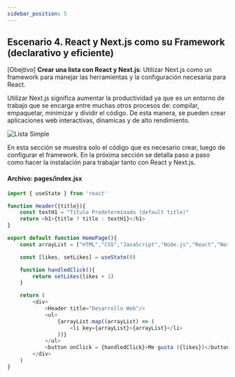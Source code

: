 ```yaml
---
sidebar_position: 5
---
```


## Escenario 4. React y Next.js como su Framework (declarativo y eficiente)

[Obejtivo] **Crear una lista con React y Next.js**: Utilizar Next.js como un framework para manejar las herramientas y la configuración necesaria para React. 

Utilizar Next.js significa aumentar la productividad ya que es un entorno de trabajo que se encarga entre muchas otros procesos de: compilar, empaquetar, minimizar y dividir el código. De esta manera, se pueden crear aplicaciones web interactivas, dínamicas y de alto rendimiento.

![Lista Simple](/img/tutorial/001.jpg)

En esta sección se muestra solo el código que es necesario crear, luego de configurar el framework. En la próxima sección se detalla paso a paso como hacer la instalación para trabajar tanto con React y Next.js.

#### Archivo: pages/index.jsx
```javascript
import { useState } from 'react'

function Header({title}){
    const textH1 = "Título Predeterminado (default title)"
    return <h1>{title ? title : textH1}</h1>
}

export default function HomePage(){
    const arrayList = ["HTML","CSS","JavaScript","Node.js","React","Next.js"]

    const [likes, setLikes] = useState(0)

    function handledClick(){
        return setLikes(likes + 1)
    }

    return (
        <div>
            <Header title="Desarrollo Web"/>
            <ul>
                {arrayList.map((arrayList) => (
                    <li key={arrayList}>{arrayList}</li>                
                ))}
            </ul>
            <button onClick = {handledClick}>Me gusta ({likes})</button>
        </div>
    )
}
```  